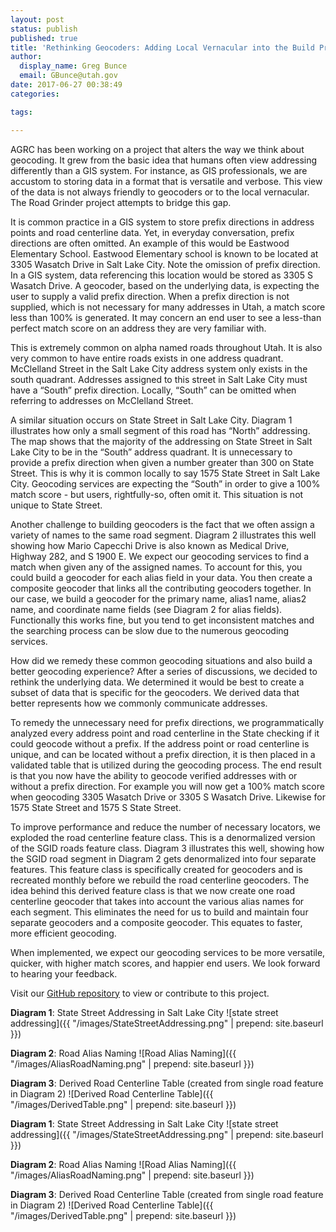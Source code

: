 ```yaml
---
layout: post
status: publish
published: true
title: 'Rethinking Geocoders: Adding Local Vernacular into the Build Process'
author:
  display_name: Greg Bunce
  email: GBunce@utah.gov
date: 2017-06-27 00:38:49
categories:

tags:

---
```


AGRC has been working on a project that alters the way we think about geocoding. It grew from the basic idea that humans often view addressing differently than a GIS system. For instance, as GIS professionals, we are accustom to storing data in a format that is versatile and verbose. This view of the data is not always friendly to geocoders or to the local vernacular. The Road Grinder project attempts to bridge this gap.

It is common practice in a GIS system to store prefix directions in address points and road centerline data. Yet, in everyday conversation, prefix directions are often omitted. An example of this would be Eastwood Elementary School. Eastwood Elementary school is known to be located at 3305 Wasatch Drive in Salt Lake City. Note the omission of prefix direction. In a GIS system, data referencing this location would be stored as 3305 S Wasatch Drive. A geocoder, based on the underlying data, is expecting the user to supply a valid prefix direction. When a prefix direction is not supplied, which is not necessary for many addresses in Utah, a match score less than 100% is generated. It may concern an end user to see a less-than perfect match score on an address they are very familiar with.

This is extremely common on alpha named roads throughout Utah. It is also very common to have entire roads exists in one address quadrant. McClelland Street in the Salt Lake City address system only exists in the south quadrant. Addresses assigned to this street in Salt Lake City must have a “South” prefix direction. Locally, “South” can be omitted when referring to addresses on McClelland Street. 

A similar situation occurs on State Street in Salt Lake City. Diagram 1 illustrates how only a small segment of this road has “North” addressing. The map shows that the majority of the addressing on State Street in Salt Lake City to be in the “South” address quadrant. It is unnecessary to provide a prefix direction when given a number greater than 300 on State Street. This is why it is common locally to say 1575 State Street in Salt Lake City. Geocoding services are expecting the “South” in order to give a 100% match score - but users, rightfully-so, often omit it. This situation is not unique to State Street. 

Another challenge to building geocoders is the fact that we often assign a variety of names to the same road segment. Diagram 2 illustrates this well showing how Mario Capecchi Drive is also known as Medical Drive, Highway 282, and S 1900 E. We expect our geocoding services to find a match when given any of the assigned names. To account for this, you could build a geocoder for each alias field in your data. You then create a composite geocoder that links all the contributing geocoders together. In our case, we build a geocoder for the primary name, alias1 name, alias2 name, and coordinate name fields (see Diagram 2 for alias fields). Functionally this works fine, but you tend to get inconsistent matches and the searching process can be slow due to the numerous geocoding services.

How did we remedy these common geocoding situations and also build a better geocoding experience? After a series of discussions, we decided to rethink the underlying data. We determined it would be best to create a subset of data that is specific for the geocoders. We derived data that better represents how we commonly communicate addresses.

To remedy the unnecessary need for prefix directions, we programmatically analyzed every address point and road centerline in the State checking if it could geocode without a prefix. If the address point or road centerline is unique, and can be located without a prefix direction, it is then placed in a validated table that is utilized during the geocoding process. The end result is that you now have the ability to geocode verified addresses with or without a prefix direction. For example you will now get a 100% match score when geocoding 3305 Wasatch Drive or 3305 S Wasatch Drive. Likewise for 1575 State Street and 1575 S State Street.

To improve performance and reduce the number of necessary locators, we exploded the road centerline feature class. This is a denormalized version of the SGID roads feature class. Diagram 3 illustrates this well, showing how the SGID road segment in Diagram 2 gets denormalized into four separate features. This feature class is specifically created for geocoders and is recreated monthly before we rebuild the road centerline geocoders. The idea behind this derived feature class is that we now create one road centerline geocoder that takes into account the various alias names for each segment. This eliminates the need for us to build and maintain four separate geocoders and a composite geocoder. This equates to faster, more efficient geocoding.

When implemented, we expect our geocoding services to be more versatile, quicker, with higher match scores, and happier end users. We look forward to hearing your feedback. 

Visit our [GitHub repository](https://github.com/agrc/RoadGrinder) to view or contribute to this project.

**Diagram 1**: State Street Addressing in Salt Lake City
![state street addressing]({{ "/images/StateStreetAddressing.png" | prepend: site.baseurl }})

**Diagram 2**: Road Alias Naming
![Road Alias Naming]({{ "/images/AliasRoadNaming.png" | prepend: site.baseurl }})

**Diagram 3**: Derived Road Centerline Table (created from single road feature in Diagram 2) 
![Derived Road Centerline Table]({{ "/images/DerivedTable.png" | prepend: site.baseurl }})


**Diagram 1**: State Street Addressing in Salt Lake City
![state street addressing]({{ "/images/StateStreetAddressing.png" | prepend: site.baseurl }})

**Diagram 2**: Road Alias Naming
![Road Alias Naming]({{ "/images/AliasRoadNaming.png" | prepend: site.baseurl }})

**Diagram 3**: Derived Road Centerline Table (created from single road feature in Diagram 2) 
![Derived Road Centerline Table]({{ "/images/DerivedTable.png" | prepend: site.baseurl }})
